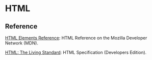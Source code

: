 
HTML
====

Reference
---------

[HTML Elements Reference](https://developer.mozilla.org/en-US/docs/Web/HTML/Element): HTML Reference on the Mozilla Developer Network (MDN).

[HTML: The Living Standard](https://html.spec.whatwg.org/dev/): HTML Specification (Developers Edition).

